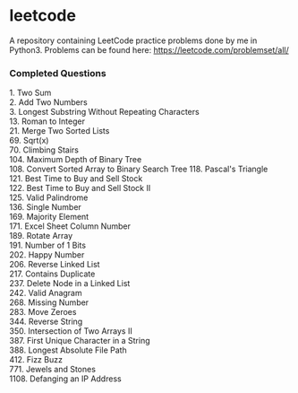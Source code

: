 # leetcode
A repository containing LeetCode practice problems done by me in Python3.
Problems can be found here: https://leetcode.com/problemset/all/

### Completed Questions
1\. Two Sum  
2\. Add Two Numbers  
3\. Longest Substring Without Repeating Characters  
13\. Roman to Integer   
21\. Merge Two Sorted Lists  
69\. Sqrt(x)  
70\. Climbing Stairs  
104\. Maximum Depth of Binary Tree  
108\. Convert Sorted Array to Binary Search Tree
118\. Pascal's Triangle  
121\. Best Time to Buy and Sell Stock    
122\. Best Time to Buy and Sell Stock II  
125\. Valid Palindrome  
136\. Single Number  
169\. Majority Element   
171\. Excel Sheet Column Number  
189\. Rotate Array  
191\. Number of 1 Bits  
202\. Happy Number  
206\. Reverse Linked List  
217\. Contains Duplicate    
237\. Delete Node in a Linked List  
242\. Valid Anagram  
268\. Missing Number  
283\. Move Zeroes  
344\. Reverse String  
350\. Intersection of Two Arrays II  
387\. First Unique Character in a String  
388\. Longest Absolute File Path  
412\. Fizz Buzz  
771\. Jewels and Stones  
1108\. Defanging an IP Address  
